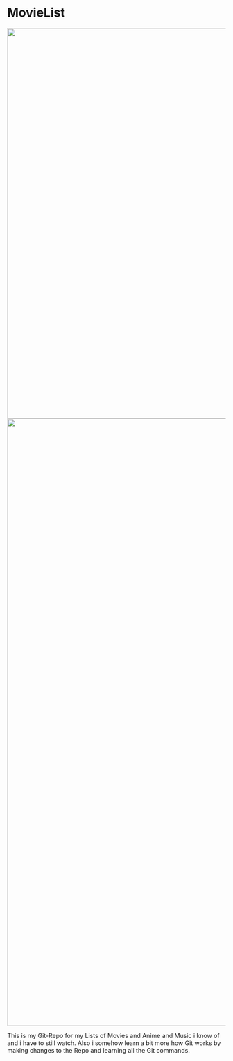 # MovieList

<img src="https://animesher.com/orig/2/206/2066/20664/animesher.com_pixel-pixel-gif-gif-2066449.gif" width="900">
<img src="https://i.redd.it/4vfjr9e1wuey.gif" width="1400">

This is my Git-Repo for my Lists of Movies and Anime and Music i know of and i have to still watch.
Also i somehow learn a bit more how Git works by making changes to the Repo and learning all the Git commands.
